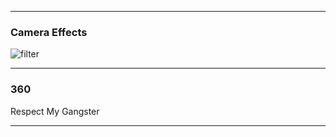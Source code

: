 ***

### Camera Effects

![filter](techstartFilter.jpg?raw=true "Optional Title")

***

### 360

Respect My Gangster

<script src="//360.vizor.io/scripts/embed.js" data-vizorurl="https://360.vizor.io/embed/v/d6lp" ></script>

***
